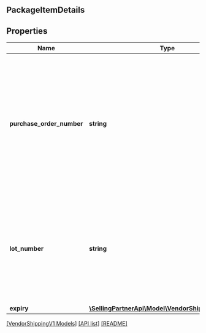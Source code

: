## PackageItemDetails

## Properties

Name | Type | Description | Notes
------------ | ------------- | ------------- | -------------
**purchase_order_number** | **string** | The purchase order number for the shipment being confirmed. If the items in this shipment belong to multiple purchase order numbers that are in particular carton or pallet within the shipment, then provide the purchaseOrderNumber at the appropriate carton or pallet level. Formatting Notes: 8-character alpha-numeric code. | [optional]
**lot_number** | **string** | The batch or lot number associates an item with information the manufacturer considers relevant for traceability of the trade item to which the Element String is applied. The data may refer to the trade item itself or to items contained. This field is mandatory for all perishable items. | [optional]
**expiry** | [**\SellingPartnerApi\Model\VendorShippingV1\Expiry**](Expiry.md) |  | [optional]

[[VendorShippingV1 Models]](../) [[API list]](../../Api) [[README]](../../../README.md)
